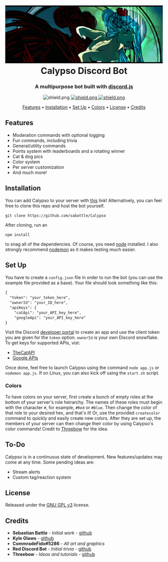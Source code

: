 <h1 align="center">
  <br>
  <a href="https://github.com/sabattle/CalypsoBot"><img src="./data/images/Calypso_Title.png"></a>
  <br>
  Calypso Discord Bot
  <br>
</h1>

<h3 align=center>A multipurpose bot built with <a href=https://github.com/discordjs/discord.js>discord.js</a></h3>


<div align=center>

  <img src="https://discordapp.com/api/guilds/676596755067961372/widget.png?style=shield" alt="shield.png">

  <a href="https://github.com/discordjs">
    <img src="https://img.shields.io/badge/discord.js-v11.6.4-blue.svg?logo=npm" alt="shield.png">
  </a>

  <a href="https://github.com/sabattle/CalypsoBot/blob/develop/LICENSE">
    <img src="https://img.shields.io/badge/license-GNU%20GPL%20v3-green" alt="shield.png">
  </a>

</div>

<p align="center">
  <a href="#features">Features</a>
  •
  <a href="#installation">Installation</a>
  •
  <a href="#set-up">Set Up</a>
  •
  <a href="#colors">Colors</a>
  •
  <a href="#license">License</a>
  •
  <a href="#credits">Credits</a>
</p>

## Features

  * Moderation commands with optional logging
  * Fun commands, including trivia
  * General/utility commands
  * Points system with leaderboards and a rotating winner
  * Cat & dog pics
  * Color system
  * Per server customization
  * And much more!

## Installation

You can add Calypso to your server with [this](https://discordapp.com/oauth2/authorize?client_id=416451977380364288&scope=bot&permissions=281242711) link! Alternatively, you can feel free to clone this repo and host the bot yourself.
```
git clone https://github.com/sabattle/Calypso
```
After cloning, run an
```
npm install
```
to snag all of the dependencies. Of course, you need [node](https://nodejs.org/en/) installed. I also strongly recommend [nodemon](https://www.npmjs.com/package/nodemon) as it makes testing *much* easier.

## Set Up

You have to create a ``config.json`` file in order to run the bot (you can use the example file provided as a base). Your file should look something like this:
```
{
  "token": "your_token_here",
  "ownerId": "your_ID_here",
  "apiKeys": {
    "catApi": "your_API_key_here",
    "googleApi": "your_API_key_here"
}
```
Visit the Discord [developer portal](https://discordapp.com/developers/applications/) to create an app and use the client token you are given for the ``token`` option. ``ownerId`` is your own Discord snowflake. To get keys for supported APIs, vist:

  * [TheCatAPI](https://thecatapi.com/)
  * [Google APIs](https://console.developers.google.com/apis/)

Once done, feel free to launch Calypso using the command ``node app.js`` or ``nodemon app.js``. If on Linux, you can also kick off using the ``start.sh`` script.

### Colors

To have colors on your server, first create a bunch of empty roles at the bottom of your server's role heirarchy. The names of these roles must begin with the character ``#``, for example, ``#Red`` or ``#Blue``. Then change the color of that role to your desired hex, and that's it!  Or, use the provided ``createcolor`` command to quickly and easily create new colors. After they are set up, the members of your server can then change their color by using Calypso's color commands! Credit to [Threebow](https://github.com/Threebow) for the idea.

## To-Do

Calypso is in a continuous state of development. New features/updates may come at any time. Some pending ideas are:

  * Stream alerts
  * Custom tag/reaction system

## License

Released under the [GNU GPL v3](https://www.gnu.org/licenses/gpl-3.0.en.html) license.

## Credits

* **Sebastian Battle** - *Initial work* - [github](https://github.com/sabattle)
* **Kyle Glaws** - [github](https://github.com/krglaws)
* **CommradeFido#5286** - *All art and graphics*
* **Red Discord Bot** - *Initial trivia* - [github](https://github.com/Cog-Creators/Red-DiscordBot/blob/V3/develop/README.md#join-the-community)
* **Threebow** - *Ideas and tutorials* - [github](https://github.com/Threebow)